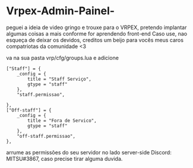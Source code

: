 # Vrpex-Admin-Painel-
peguei a ideia de video gringo e trouxe para o VRPEX, pretendo implantar algumas coisas a mais conforme for aprendendo front-end
Caso use, nao esqueça de deixar os devidos, creditos um beijo para vocês meus caros compatriotas da comunidade <3

va na sua pasta vrp/cfg/groups.lua e adicione 

    ["Staff"] = {
        _config = {
            title = "Staff Serviço",
            gtype = "staff"
        },
        "staff.permissao",

    },
    ["Off-staff"] = {
        _config = {
            title = "Fora de Servico",
            gtype = "staff"
        },
        "off-staff.permissao",
    },
    
    
   arrume as permissões do seu servidor no lado server-side
   Discord: MITSU#3867, caso precise tirar alguma duvida.
